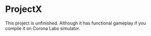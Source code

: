 # ProjectX

This project is unfinished. Although it has functional gameplay if you compile it on Corona Labs simulator.
